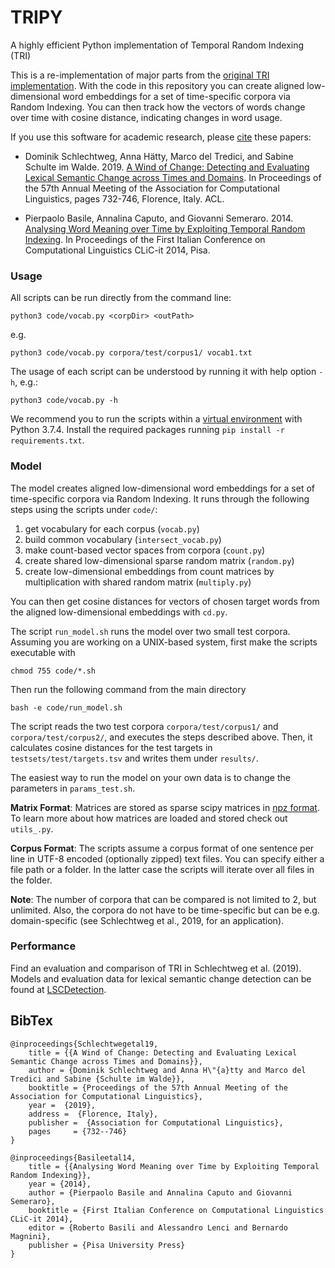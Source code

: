 # TRIPY
A highly efficient Python implementation of Temporal Random Indexing (TRI)

This is a re-implementation of major parts from the [original TRI implementation](https://github.com/pippokill/tri). With the code in this repository you can create aligned low-dimensional word embeddings for a set of time-specific corpora via Random Indexing. You can then track how the vectors of words change over time with cosine distance, indicating changes in word usage.

If you use this software for academic research, please [cite](#bibtex) these papers:

- Dominik Schlechtweg, Anna Hätty, Marco del Tredici, and Sabine Schulte im Walde. 2019. [A Wind of Change: Detecting and Evaluating Lexical Semantic Change across Times and Domains](https://www.aclweb.org/anthology/papers/P/P19/P19-1072/). In Proceedings of the 57th Annual Meeting of the Association for Computational Linguistics, pages 732-746, Florence, Italy. ACL.

- Pierpaolo Basile, Annalina Caputo, and Giovanni Semeraro. 2014. [Analysing Word Meaning over Time by Exploiting Temporal Random Indexing](http://ceur-ws.org/Vol-1568/paper7.pdf). In Proceedings of the First Italian Conference on Computational Linguistics CLiC-it 2014, Pisa.

### Usage

All scripts can be run directly from the command line:

	python3 code/vocab.py <corpDir> <outPath>

e.g.

	python3 code/vocab.py corpora/test/corpus1/ vocab1.txt

The usage of each script can be understood by running it with help option `-h`, e.g.:

	python3 code/vocab.py -h

We recommend you to run the scripts within a [virtual environment](https://pypi.org/project/virtualenv/) with Python 3.7.4. Install the required packages running `pip install -r requirements.txt`.

### Model

The model creates aligned low-dimensional word embeddings for a set of time-specific corpora via Random Indexing. It runs through the following steps using the scripts under `code/`:

1. get vocabulary for each corpus (`vocab.py`)
2. build common vocabulary (`intersect_vocab.py`)
3. make count-based vector spaces from corpora (`count.py`)
4. create shared low-dimensional sparse random matrix (`random.py`)
5. create low-dimensional embeddings from count matrices by multiplication with shared random matrix (`multiply.py`)

You can then get cosine distances for vectors of chosen target words from the aligned low-dimensional embeddings with `cd.py`.

The script `run_model.sh` runs the model over two small test corpora. Assuming you are working on a UNIX-based system, first make the scripts executable with

	chmod 755 code/*.sh

Then run the following command from the main directory

	bash -e code/run_model.sh

The script reads the two test corpora `corpora/test/corpus1/` and `corpora/test/corpus2/`, and executes the steps described above. Then, it calculates cosine distances for the test targets in `testsets/test/targets.tsv` and writes them under `results/`.

The easiest way to run the model on your own data is to change the parameters in `params_test.sh`.

__Matrix Format__: Matrices are stored as sparse scipy matrices in [npz format](https://docs.scipy.org/doc/scipy/reference/generated/scipy.sparse.save_npz.html). To learn more about how matrices are loaded and stored check out `utils_.py`.

__Corpus Format__: The scripts assume a corpus format of one sentence per line in UTF-8 encoded (optionally zipped) text files. You can specify either a file path or a folder. In the latter case the scripts will iterate over all files in the folder.

__Note__: The number of corpora that can be compared is not limited to 2, but unlimited. Also, the corpora do not have to be time-specific but can be e.g. domain-specific (see Schlechtweg et al., 2019, for an application).


### Performance

Find an evaluation and comparison of TRI in Schlechtweg et al. (2019). Models and evaluation data for lexical semantic change detection can be found at [LSCDetection](https://github.com/Garrafao/LSCDetection).


BibTex
--------

```
@inproceedings{Schlechtwegetal19,
	title = {{A Wind of Change: Detecting and Evaluating Lexical Semantic Change across Times and Domains}},
	author = {Dominik Schlechtweg and Anna H\"{a}tty and Marco del Tredici and Sabine {Schulte im Walde}},
    booktitle = {Proceedings of the 57th Annual Meeting of the Association for Computational Linguistics},
	year =  {2019},
	address =  {Florence, Italy},
	publisher =  {Association for Computational Linguistics},
	pages     = {732--746}
}
```
```
@inproceedings{Basileetal14,
	title = {{Analysing Word Meaning over Time by Exploiting Temporal Random Indexing}},
	year = {2014},
	author = {Pierpaolo Basile and Annalina Caputo and Giovanni Semeraro},
	booktitle = {First Italian Conference on Computational Linguistics CLiC-it 2014},
	editor = {Roberto Basili and Alessandro Lenci and Bernardo Magnini},
	publisher = {Pisa University Press}
}
```

